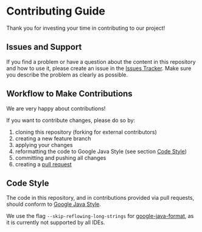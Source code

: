 # Contributing Guide

Thank you for investing your time in contributing to our project!

## Issues and Support

If you find a problem or have a question about the content in this repository and how to use it, please create an issue in the [Issues Tracker](https://github.com/Onto-Med/top-phenotypic-query/issues).
Make sure you describe the problem as clearly as possible.

## Workflow to Make Contributions

We are very happy about contributions!

If you want to contribute changes, please do so by:

1. cloning this repository (forking for external contributors)
2. creating a new feature branch
3. applying your changes
4. reformatting the code to Google Java Style (see section [Code Style](#code-style))
5. committing and pushing all changes
6. creating a [pull request](https://github.com/Onto-Med/top-phenotypic-query/pulls)

## Code Style

The code in this repository, and in contributions provided via pull requests, should conform to
[Google Java Style](https://google.github.io/styleguide/javaguide.html).

We use the flag `--skip-reflowing-long-strings` for [google-java-format](https://github.com/google/google-java-format),
as it is currently not supported by all IDEs.
